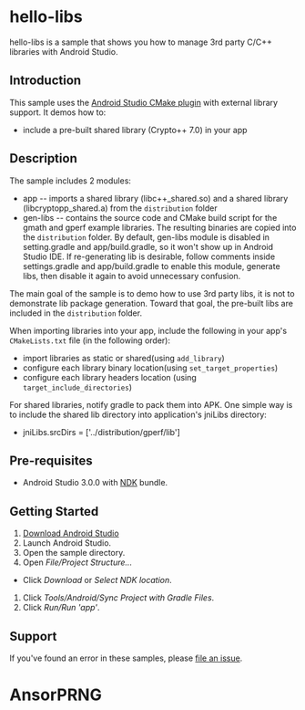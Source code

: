 hello-libs
=========
hello-libs is a sample that shows you how to manage 3rd party C/C++ libraries with Android Studio.

Introduction
------------
This sample uses the [Android Studio CMake plugin](http://tools.android.com/tech-docs/external-c-builds) with external library support. It demos how to:

* include a pre-built shared library (Crypto++ 7.0) in your app


Description
-----------
The sample includes 2 modules:
*    app -- imports a shared library (libc++_shared.so) and a shared library (libcryptopp_shared.a) from the `distribution` folder
*    gen-libs -- contains the source code and CMake build script for the gmath and gperf example libraries. The resulting binaries are copied into the `distribution` folder. By default, gen-libs module is disabled in setting.gradle and app/build.gradle, so it won't show up in Android Studio IDE. If re-generating lib is desirable, follow comments inside settings.gradle and app/build.gradle to enable this module, generate libs, then disable it again to avoid unnecessary confusion.

The main goal of the sample is to demo how to use 3rd party libs, it is not to demonstrate lib package generation. Toward that goal, the pre-built libs are included in the `distribution` folder.

When importing libraries into your app, include the following in your app's `CMakeLists.txt` file (in the following order): 

*    import libraries as static or shared(using `add_library`)
*    configure each library binary location(using `set_target_properties`)
*    configure each library headers location (using `target_include_directories`)

For shared libraries, notify gradle to pack them into APK. One simple way is to include the shared lib directory into application's jniLibs directory:
*    jniLibs.srcDirs = ['../distribution/gperf/lib']

Pre-requisites
--------------
- Android Studio 3.0.0 with [NDK](https://developer.android.com/ndk/) bundle.

Getting Started
---------------
1. [Download Android Studio](http://developer.android.com/sdk/index.html)
1. Launch Android Studio.
1. Open the sample directory.
1. Open *File/Project Structure...*
  - Click *Download* or *Select NDK location*.
1. Click *Tools/Android/Sync Project with Gradle Files*.
1. Click *Run/Run 'app'*.

Support
-------
If you've found an error in these samples, please [file an issue](https://github.com/googlesamples/android-ndk/issues/new).

# AnsorPRNG
